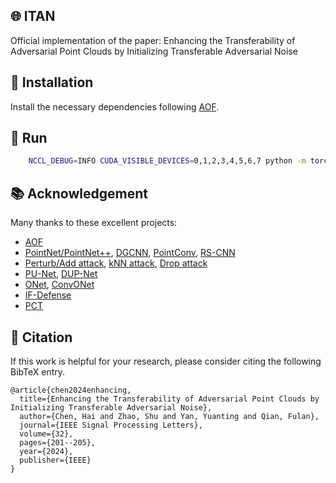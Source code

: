 ## 🌐 ITAN
Official implementation of the paper: Enhancing the Transferability of Adversarial Point Clouds by Initializing Transferable Adversarial Noise

## 🌟 Installation
Install the necessary dependencies following [AOF](https://github.com/code-roamer/AOF).

## 💾 Run
```bash
    NCCL_DEBUG=INFO CUDA_VISIBLE_DEVICES=0,1,2,3,4,5,6,7 python -m torch.distributed.launch --nproc_per_node=8 --master_port=29506  baselines/attack_scripts/untarget_ITAN_attack.py --test_batch_size 35
 ```

## 📚 Acknowledgement
Many thanks to these excellent projects:
- [AOF](https://github.com/code-roamer/AOF)
- [PointNet/PointNet++](https://github.com/yanx27/Pointnet_Pointnet2_pytorch), [DGCNN](https://github.com/WangYueFt/dgcnn), [PointConv](https://github.com/DylanWusee/pointconv_pytorch), [RS-CNN](https://github.com/Yochengliu/Relation-Shape-CNN)
- [Perturb/Add attack](https://github.com/xiangchong1/3d-adv-pc), [kNN attack](https://github.com/jinyier/ai_pointnet_attack), [Drop attack](https://github.com/tianzheng4/PointCloud-Saliency-Maps)
- [PU-Net](https://github.com/lyqun/PU-Net_pytorch), [DUP-Net](https://github.com/RyanHangZhou/DUP-Net)
- [ONet](https://github.com/autonomousvision/occupancy_networks), [ConvONet](https://github.com/autonomousvision/convolutional_occupancy_networks)
- [IF-Defense](https://github.com/Wuziyi616/IF-Defense)
- [PCT](https://github.com/Strawberry-Eat-Mango/PCT_Pytorch)

## 📝 Citation

If this work is helpful for your research, please consider citing the following BibTeX entry.

```
@article{chen2024enhancing,
  title={Enhancing the Transferability of Adversarial Point Clouds by Initializing Transferable Adversarial Noise},
  author={Chen, Hai and Zhao, Shu and Yan, Yuanting and Qian, Fulan},
  journal={IEEE Signal Processing Letters},
  volume={32},
  pages={201--205},
  year={2024},
  publisher={IEEE}
}
```

